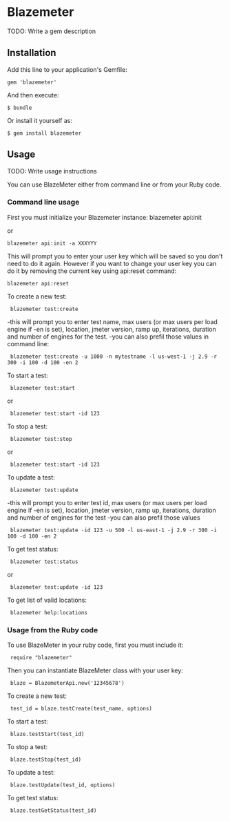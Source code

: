 # Blazemeter

TODO: Write a gem description

## Installation

Add this line to your application's Gemfile:

    gem 'blazemeter'

And then execute:

    $ bundle

Or install it yourself as:

    $ gem install blazemeter

## Usage

TODO: Write usage instructions

You can use BlazeMeter either from command line or from your Ruby code. 

### Command line usage

First you must initialize your Blazemeter instance:
    blazemeter api:init
	
or
	
	blazemeter api:init -a XXXYYY

This will prompt you to enter your user key which will be saved so you don't need to do it again.
However if you want to change your user key you can do it by removing the current key using api:reset command:

    blazemeter api:reset

To create a new test:

     blazemeter test:create
	 
-this will prompt you to enter test name, max users (or max users per load engine if -en is set), location, jmeter version, ramp up, iterations, duration and number of engines for the test.
-you can also prefil those values in command line:

     blazemeter test:create -u 1000 -n mytestname -l us-west-1 -j 2.9 -r 300 -i 100 -d 100 -en 2

To start a test:

     blazemeter test:start
	 
or

     blazemeter test:start -id 123

To stop a test:

     blazemeter test:stop
	 
or

     blazemeter test:start -id 123

To update a test:

     blazemeter test:update
	 
-this will prompt you to enter test id, max users (or max users per load engine if -en is set), location, jmeter version, ramp up, iterations, duration and number of engines for the test
-you can also prefil those values

     blazemeter test:update -id 123 -u 500 -l us-east-1 -j 2.9 -r 300 -i 100 -d 100 -en 2
	 
To get test status:

     blazemeter test:status
	 
or

     blazemeter test:update -id 123

To get list of valid locations:

     blazemeter help:locations

### Usage from the Ruby code

To use BlazeMeter in your ruby code, first you must include it:

     require "blazemeter"

Then you can instantiate BlazeMeter class with your user key:

     blaze = BlazemeterApi.new('12345678')

To create a new test:

     test_id = blaze.testCreate(test_name, options)

To start a test:

     blaze.testStart(test_id)

To stop a test:

     blaze.testStop(test_id)

To update a test:

     blaze.testUpdate(test_id, options)

To get test status:

     blaze.testGetStatus(test_id)

